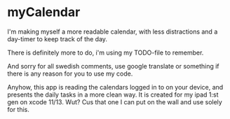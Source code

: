 # myCalendar

I'm making myself a more readable calendar, with less distractions and a day-timer to keep track of the day.

There is definitely more to do, i'm using my TODO-file to remember.

And sorry for all swedish comments, use google translate or something if there is any reason for you to use my code.

Anyhow, this app is reading the calendars logged in to on your device, and presents the daily tasks in a more clean way. It is created for my ipad 1:st gen on xcode 11/13. Wut? Cus that one I can put on the wall and use solely for this.
